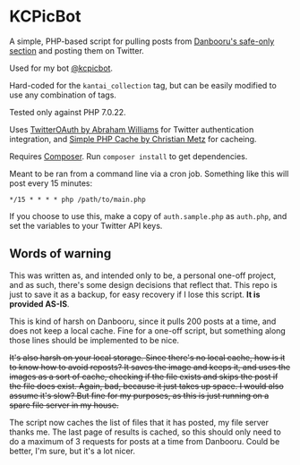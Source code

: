 # KCPicBot
A simple, PHP-based script for pulling posts from [Danbooru's safe-only section](https://safebooru.donmai.us) and posting them on Twitter.

Used for my bot [@kcpicbot](https://twitter.com/kcpicbot).

Hard-coded for the `kantai_collection` tag, but can be easily modified to use any combination of tags.

Tested only against PHP 7.0.22.

Uses [TwitterOAuth by Abraham Williams](https://twitteroauth.com/) for Twitter authentication integration, and [Simple PHP Cache by Christian Metz](https://github.com/cosenary/Simple-PHP-Cache) for cacheing.

Requires [Composer](https://getcomposer.org/). Run `composer install` to get dependencies.

Meant to be ran from a command line via a cron job. Something like this will post every 15 minutes:
```
*/15 * * * * php /path/to/main.php
```

If you choose to use this, make a copy of `auth.sample.php` as `auth.php`, and set the variables to your Twitter API keys.

## Words of warning
This was written as, and intended only to be, a personal one-off project, and as such, there's some design decisions that reflect that. This repo is just to save it as a backup, for easy recovery if I lose this script. **It is provided AS-IS**.

This is kind of harsh on Danbooru, since it pulls 200 posts at a time, and does not keep a local cache. Fine for a one-off script, but something along those lines should be implemented to be nice.

~~It's also harsh on your local storage. Since there's no local cache, how is it to know how to avoid reposts? It saves the image and keeps it, and uses the images as a sort of cache, checking if the file exists and skips the post if the file does exist. Again, bad, because it just takes up space. I would also assume it's slow? But fine for my purposes, as this is just running on a spare file server in my house.~~

The script now caches the list of files that it has posted, my file server thanks me. The last page of results is cached, so this should only need to do a maximum of 3 requests for posts at a time from Danbooru. Could be better, I'm sure, but it's a lot nicer.
